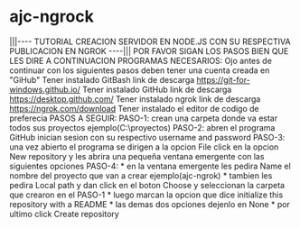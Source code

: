 # ajc-ngrock
|||---- TUTORIAL CREACION SERVIDOR EN NODE.JS CON SU RESPECTIVA PUBLICACION EN NGROK ----|||
               POR FAVOR SIGAN LOS PASOS BIEN QUE LES DIRE A CONTINUACION
PROGRAMAS NECESARIOS:
Ojo antes de continuar con los siguientes pasos deben tener una cuenta creada en "GiHub"
Tener instalado GitBash link de descarga https://git-for-windows.github.io/
Tener instalado GitHub link de descarga https://desktop.github.com/
Tener instalado ngrok link de descarga https://ngrok.com/download
Tener instalado el editor de codigo de preferecia 
PASOS A SEGUIR:
PASO-1:
    crean una carpeta donde va estar todos sus proyectos ejemplo(C:\proyectos)
PASO-2:
    abren el programa GitHub inician sesion con su respectivo username and password
PASO-3:
    una vez abierto el programa se dirigen a la opcion File click en la opcion New repository y les abrira una pequeña ventana emergente con las siguientes opciones 
PASO-4:
    * en la ventana emergente les pedira Name el nombre del proyecto que van a crear ejemplo(ajc-ngrok)
    * tambien les pedira Local path y dan click en el boton Choose y seleccionan la carpeta que crearon en el PASO-1
    * luego marcan la opcion que dice initialize this repository with a README
    * las demas dos opciones dejenlo en None
    * por ultimo click Create repository

